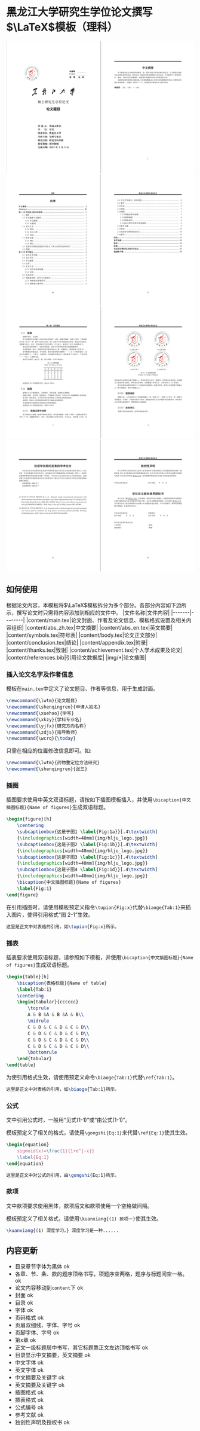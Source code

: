 # 黑龙江大学研究生学位论文撰写$\LaTeX$模板（理科）

![封面及摘要](page_view_1.png)
![目录](page_view_2.png)
![正文](page_view_3.png)
![声明及授权](page_view_4.png)
## 如何使用
根据论文内容，本模板将$\LaTeX$模板拆分为多个部分。各部分内容如下边所示，撰写论文时只需将内容添加到相应的文件中。
|文件名称|文件内容|
|-------|--------|
|content/main.tex|论文封面、作者及论文信息、模板格式设置及相关内容组织|
|content/abs_zh.tex|中文摘要|
|content/abs_en.tex|英文摘要|
|content/symbols.tex|符号表|
|content/body.tex|论文正文部分|
|content/conclusion.tex|结论|
|content/appendix.tex|附录|
|content/thanks.tex|致谢|
|content/achievement.tex|个人学术成果及论文|
|content/references.bib|引用论文数据库|
|img/*|论文插图|

### 插入论文名字及作者信息

模板在`main.tex`中定义了论文题目、作者等信息，用于生成封面。

```latex
\newcommand{\lwtm}{论文题目}
\newcommand{\shenqingren}{申请人姓名}
\newcommand{\xuehao}{学号}
\newcommand{\xkzy}{学科专业名}
\newcommand{\yjfx}{研究方向名称}
\newcommand{\zdjs}{指导教师}
\newcommand{\wcrq}{\today}
```
只需在相应的位置修改信息即可。如:
```latex
\newcommand{\lwtm}{药物重定位方法研究}
\newcommand{\shenqingren}{张三}
```
### 插图

插图要求使用中英文双语标题，请按如下插图模板插入，并使用`\bicaption{中文插图标题}{Name of figures}`生成双语标题。
```latex
\begin{figure}[h]
    \centering
    \subcaptionbox{这是子图1 \label{Fig:1a}}[.4\textwidth]
    {\includegraphics[width=40mm]{img/hlju_logo.jpg}}
    \subcaptionbox{这是子图2 \label{Fig:1b}}[.4\textwidth]
    {\includegraphics[width=40mm]{img/hlju_logo.jpg}}
    \subcaptionbox{这是子图3 \label{Fig:1c}}[.4\textwidth]
    {\includegraphics[width=40mm]{img/hlju_logo.jpg}}
    \subcaptionbox{这是子图4 \label{Fig:1d}}[.4\textwidth]
    {\includegraphics[width=40mm]{img/hlju_logo.jpg}}
    \bicaption{中文插图标题}{Name of figures}
    \label{Fig:1}
\end{figure}
```
在引用插图时，请使用模板预定义指令`\tupian{Fig:x}`代替`\biaoge{Tab:1}`来插入图片，使得引用格式“图 2-1”生效。
```latex
这里是正文中对表格的引用，如\tupian{Fig:x}所示。
```

### 插表

插表要求使用双语标题，请参照如下模板，并使用`\bicaption{中文插图标题}{Name of figures}`生成双语标题。
```latex
\begin{table}[h]
    \bicaption{表格标题}{Name of table}
    \label{Tab:1}
    \centering
    \begin{tabular}{cccccc}
        \toprule
        A & B &A & B &A & B\\
        \midrule
        C & D & C & D & C & D\\
        C & D & C & D & C & D\\
        C & D & C & D & C & D\\
        C & D & C & D & C & D\\
        \bottomrule
    \end{tabular}
\end{table}
```
为使引用格式生效，请使用预定义命令`\biaoge{Tab:1}`代替`\ref{Tab:1}`。
```latex
这里是正文中对表格的引用，如\biaoge{Tab:1}所示。
```
### 公式

文中引用公式时，一般用“见式(1-1)”或“由公式(1-1)”。

模板预定义了相关的格式，请使用`\gongshi{Eq:1}`来代替`\ref{Eq:1}`使其生效。

```latex
\begin{equation}
    sigmoid(x)=\frac{1}{1+e^{-x}}
    \label{Eq:1}
\end{equation}
```
```latex
这里是正文中对公式的引用，由\gongshi{Eq:1}所示。
```

### 款项

文中款项要求使用黑体，款项后文和款项使用一个空格做间隔。

模板预定义了相关格式，请使用`\kuanxiang{(1) 款项一}`使其生效。
```latex
\kuanxiang{(1) 深度学习。} 深度学习是一种......
```

## 内容更新

* 目录章节字体为黑体 ok
* 各章、节、条、款的题序顶格书写，项题序空两格，题序与标题间空一格。 ok
* 论文内容移动到`content`下 ok
* 封面 ok
* 目录 ok
* 字体 ok
* 页码格式 ok 
* 页眉双细线、字体、字号 ok
* 页脚字体、字号 ok
* 第x章 ok
* 正文一级标题居中书写，其它标题靠正文左边顶格书写 ok
* 目录显示中文摘要，英文摘要 ok
* 中文字体 ok
* 英文字体 ok
* 中文摘要及关键字 ok
* 英文摘要及关键字 ok
* 插图格式 ok
* 插表格式 ok
* 公式编号 ok
* 参考文献 ok
* 独创性声明及授权书 ok
